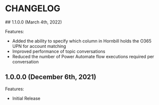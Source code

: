 # CHANGELOG


## 1.1.0.0 (March 4th, 2022)

Features:

- Added the ability to specify which column in Hornbill holds the O365 UPN for account matching
- Improved performance of topic conversations
- Reduced the number of Power Automate flow executions required per conversation

## 1.0.0.0 (December 6th, 2021)

Features:

- Initial Release
